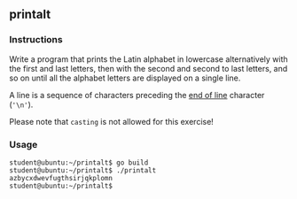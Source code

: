 ## printalt

### Instructions

Write a program that prints the Latin alphabet in lowercase alternatively with the first and last letters, then with the second and second to last letters, and so on until all the alphabet letters are displayed on a single line.

A line is a sequence of characters preceding the [end of line](https://en.wikipedia.org/wiki/Newline) character (`'\n'`).

Please note that `casting` is not allowed for this exercise!

### Usage

```console
student@ubuntu:~/printalt$ go build
student@ubuntu:~/printalt$ ./printalt
azbycxdwevfugthsirjqkplomn
student@ubuntu:~/printalt$
```
